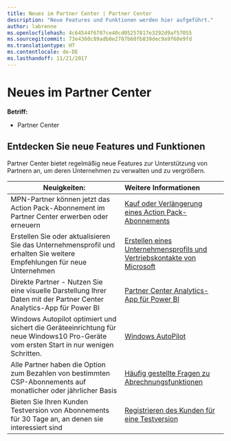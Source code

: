 ```yaml
---
title: Neues im Partner Center | Partner Center
description: "Neue Features und Funktionen werden hier aufgeführt."
author: labrenne
ms.openlocfilehash: 4c64544f6707ce40cd05257817e3292d9af57055
ms.sourcegitcommit: 73e4360c89adb0e2787b60fb839dec9a9f60e9fd
ms.translationtype: HT
ms.contentlocale: de-DE
ms.lasthandoff: 11/21/2017
---
```

# <a name="whats-new-in-partner-center"></a>Neues im Partner Center

**Betriff:**

-  Partner Center

## <a name="check-out-new-features-and-capabilities"></a>Entdecken Sie neue Features und Funktionen 

Partner Center bietet regelmäßig neue Features zur Unterstützung von Partnern an, um deren Unternehmen zu verwalten und zu vergrößern.


|**Neuigkeiten:**   |**Weitere Informationen**   |
|----------------------|:-----------------|
|MPN-Partner können jetzt das Action Pack-Abonnement im Partner Center erwerben oder erneuern   | [Kauf oder Verlängerung eines Action Pack-Abonnements](mpn-get-action-pack.md)|
|Erstellen Sie oder aktualisieren Sie das Unternehmensprofil und erhalten Sie weitere Empfehlungen für neue Unternehmen   | [Erstellen eines Unternehmensprofils und Vertriebskontakte von Microsoft](referrals.md)|
|Direkte Partner - Nutzen Sie eine visuelle Darstellung Ihrer Daten mit der Partner Center Analytics-App für Power BI   | [Partner Center Analytics-App für Power BI](power-bi-app-for-direct-partners.md)   |
|Windows Autopilot optimiert und sichert die Geräteeinrichtung für neue Windows10 Pro-Geräte vom ersten Start in nur wenigen Schritten.   |[Windows AutoPilot](autopilot.md)   |
|Alle Partner haben die Option zum Bezahlen von bestimmten CSP-Abonnements auf monatlicher oder jährlicher Basis   |[Häufig gestellte Fragen zu Abrechnungsfunktionen](faq-about-new-billing-features.md)   |
|Bieten Sie Ihren Kunden Testversion von Abonnements für 30 Tage an, an denen sie interessiert sind   |[Registrieren des Kunden für eine Testversion](offer-your-customers-trials-of-microsoft-products.md)   